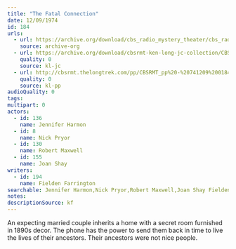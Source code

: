 ```yaml
---
title: "The Fatal Connection"
date: 12/09/1974
id: 184
urls: 
  - url: https://archive.org/download/cbs_radio_mystery_theater/cbs_radio_mystery_theater-0151-0200.zip/cbs_radio_mystery_theater-0151-0200%2Fcbsrmt_0184_the_fatal_connection.mp3
    source: archive-org
  - url: https://archive.org/download/cbsrmt-ken-long-jc-collection/CBSRMT - 741209 0184 Fatal Connection vbr kb_jc.mp3
    quality: 0
    source: kl-jc
  - url: http://cbsrmt.thelongtrek.com/pp/CBSRMT_pp%20-%20741209%200184%20The%20Fatal%20Connection.mp3
    quality: 0
    source: kl-pp
audioQuality: 0
tags: 
multipart: 0
actors:  
  - id: 136
    name: Jennifer Harmon  
  - id: 8
    name: Nick Pryor  
  - id: 130
    name: Robert Maxwell  
  - id: 155
    name: Joan Shay
writers:  
  - id: 194
    name: Fielden Farrington
searchable: Jennifer Harmon,Nick Pryor,Robert Maxwell,Joan Shay Fielden Farrington
notes: 
descriptionSource: kf
---
```

An expecting married couple inherits a home with a secret room furnished in 1890s decor. The phone has the power to send them back in time to live the lives of their ancestors. Their ancestors were not nice people.